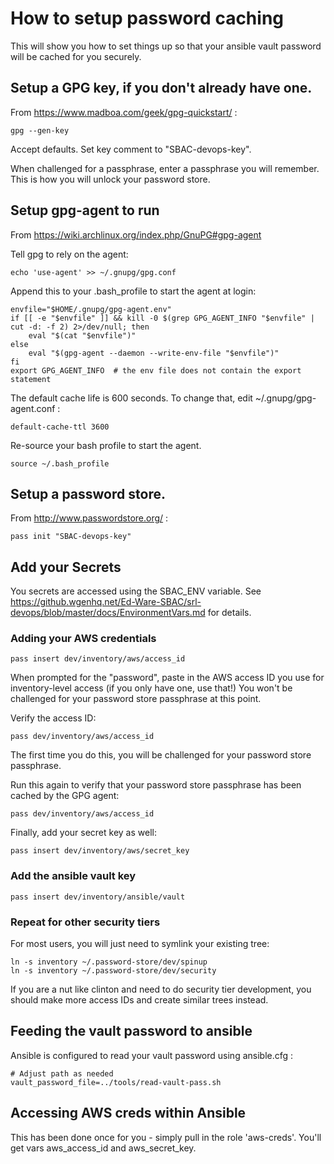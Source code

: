 # How to setup password caching

This will show you how to set things up so that your ansible vault password will be cached for you securely.

## Setup a GPG key, if you don't already have one.

From https://www.madboa.com/geek/gpg-quickstart/ :

    gpg --gen-key

Accept defaults.  Set key comment to "SBAC-devops-key".

When challenged for a passphrase, enter a passphrase you will remember.
This is how you will unlock your password store.

## Setup gpg-agent to run

From https://wiki.archlinux.org/index.php/GnuPG#gpg-agent

Tell gpg to rely on the agent:

    echo 'use-agent' >> ~/.gnupg/gpg.conf

Append this to your .bash_profile to start the agent at login:


    envfile="$HOME/.gnupg/gpg-agent.env"
    if [[ -e "$envfile" ]] && kill -0 $(grep GPG_AGENT_INFO "$envfile" | cut -d: -f 2) 2>/dev/null; then
        eval "$(cat "$envfile")"
    else
        eval "$(gpg-agent --daemon --write-env-file "$envfile")"
    fi
    export GPG_AGENT_INFO  # the env file does not contain the export statement

The default cache life is 600 seconds.  To change that, edit ~/.gnupg/gpg-agent.conf :

    default-cache-ttl 3600

Re-source your bash profile to start the agent.

    source ~/.bash_profile

## Setup a password store.

From http://www.passwordstore.org/ :

    pass init "SBAC-devops-key"

## Add your Secrets

You secrets are accessed using the SBAC_ENV variable.  See https://github.wgenhq.net/Ed-Ware-SBAC/srl-devops/blob/master/docs/EnvironmentVars.md for details.

### Adding your AWS credentials

    pass insert dev/inventory/aws/access_id

When prompted for the "password", paste in the AWS access ID you use for inventory-level access (if you only have one, use that!)
You won't be challenged for your password store passphrase at this point.

Verify the access ID:

    pass dev/inventory/aws/access_id

The first time you do this, you will be challenged for your password store passphrase.

Run this again to verify that your password store passphrase has been cached by the GPG agent:

    pass dev/inventory/aws/access_id

Finally, add your secret key as well:

    pass insert dev/inventory/aws/secret_key

### Add the ansible vault key

    pass insert dev/inventory/ansible/vault

### Repeat for other security tiers

For most users, you will just need to symlink your existing tree:

    ln -s inventory ~/.password-store/dev/spinup
    ln -s inventory ~/.password-store/dev/security

If you are a nut like clinton and need to do security tier development, you should make more access IDs and create similar trees instead.

## Feeding the vault password to ansible

Ansible is configured to read your vault password using ansible.cfg :

    # Adjust path as needed
    vault_password_file=../tools/read-vault-pass.sh

## Accessing AWS creds within Ansible

This has been done once for you - simply pull in the role 'aws-creds'.  You'll get vars aws_access_id and aws_secret_key.

